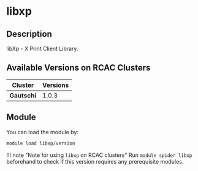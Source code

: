 # libxp

## Description
libXp - X Print Client Library.

## Available Versions on RCAC Clusters
|Cluster|Versions|
|---|---|
|**Gautschi**|1.0.3|

## Module
You can load the module by:

```bash
module load libxp/version
```

!!! note "Note for using `libxp` on RCAC clusters"
    Run `module spider libxp` beforehand to check if this version requires any prerequisite modules.
